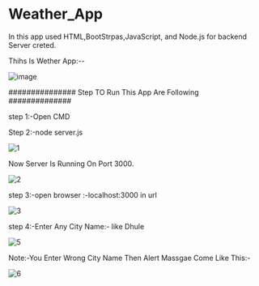 # Weather_App
In this app used HTML,BootStrpas,JavaScript, and Node.js for backend Server creted.

Thihs Is Wether App:--

![image](https://user-images.githubusercontent.com/119286565/220435266-81c3e353-35c4-460c-8670-cfe2242bdfe5.png)

############### Step TO Run This App Are Following  ##############

step 1:-Open CMD 

Step 2:-node server.js

![1](https://user-images.githubusercontent.com/119286565/220432826-4271d3d7-2bcb-4179-9d24-495815ec86c6.png)

Now Server Is Running On Port 3000.

![2](https://user-images.githubusercontent.com/119286565/220433183-2804d960-3e2d-4838-8461-584db48307f7.png)

step 3:-open browser :-localhost:3000 in url

![3](https://user-images.githubusercontent.com/119286565/220433822-422fd255-28bc-4a06-878d-b5b3b972c025.png)

step 4:-Enter Any City Name:- like Dhule

![5](https://user-images.githubusercontent.com/119286565/220434232-bed9652e-2c14-41ce-995d-53223dac6c33.png)

Note:-You Enter Wrong City Name Then Alert Massgae Come Like This:-

![6](https://user-images.githubusercontent.com/119286565/220434539-7bce43af-960d-4491-b455-7a72beedcc29.png)

